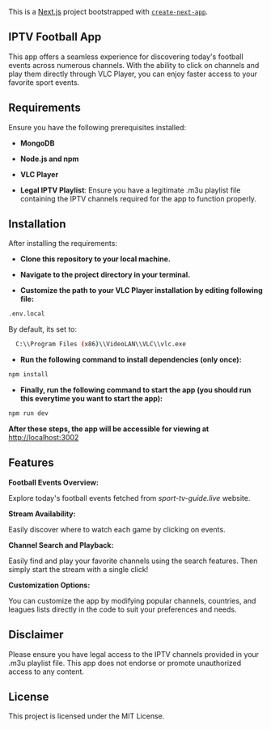 This is a [Next.js](https://nextjs.org/) project bootstrapped with [`create-next-app`](https://github.com/vercel/next.js/tree/canary/packages/create-next-app).

## IPTV Football App
This app offers a seamless experience for discovering today's football events across numerous channels. With the ability to click on channels and play them directly through VLC Player, you can enjoy faster access to your favorite sport events.

## Requirements

Ensure you have the following prerequisites installed:

- ****MongoDB****

- ****Node.js and npm****

- ****VLC Player****
  
- ****Legal IPTV Playlist****: Ensure you have a legitimate .m3u playlist file containing the IPTV channels required for the app to function properly.


## Installation

After installing the requirements:

- ****Clone this repository to your local machine.****

- ****Navigate to the project directory in your terminal.****

- ****Customize the path to your VLC Player installation by editing following file:****
```bash
.env.local
```
By default, its set to:
```bash
  C:\\Program Files (x86)\\VideoLAN\\VLC\\vlc.exe
```
- ****Run the following command to install dependencies (only once):****
```bash
npm install
```
- ****Finally, run the following command to start the app (you should run this everytime you want to start the app):****
```bash
npm run dev
```
****After these steps, the app will be accessible for viewing at**** 
[http://localhost:3002](http://localhost:3002)


## Features

**Football Events Overview:** 

Explore today's football events fetched from *sport-tv-guide.live* website.

**Stream Availability:**

Easily discover where to watch each game by clicking on events.

**Channel Search and Playback:**

Easily find and play your favorite channels using the search features. Then simply start the stream with a single click!

**Customization Options:**

You can customize the app by modifying popular channels, countries, and leagues lists directly in the code to suit your preferences and needs.

## Disclaimer

Please ensure you have legal access to the IPTV channels provided in your .m3u playlist file. This app does not endorse or promote unauthorized access to any content.

## License

This project is licensed under the MIT License.
